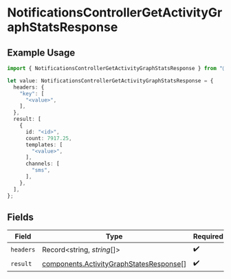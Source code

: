 # NotificationsControllerGetActivityGraphStatsResponse

## Example Usage

```typescript
import { NotificationsControllerGetActivityGraphStatsResponse } from "@novu/api/models/operations";

let value: NotificationsControllerGetActivityGraphStatsResponse = {
  headers: {
    "key": [
      "<value>",
    ],
  },
  result: [
    {
      id: "<id>",
      count: 7917.25,
      templates: [
        "<value>",
      ],
      channels: [
        "sms",
      ],
    },
  ],
};
```

## Fields

| Field                                                                                              | Type                                                                                               | Required                                                                                           | Description                                                                                        |
| -------------------------------------------------------------------------------------------------- | -------------------------------------------------------------------------------------------------- | -------------------------------------------------------------------------------------------------- | -------------------------------------------------------------------------------------------------- |
| `headers`                                                                                          | Record<string, *string*[]>                                                                         | :heavy_check_mark:                                                                                 | N/A                                                                                                |
| `result`                                                                                           | [components.ActivityGraphStatesResponse](../../models/components/activitygraphstatesresponse.md)[] | :heavy_check_mark:                                                                                 | N/A                                                                                                |